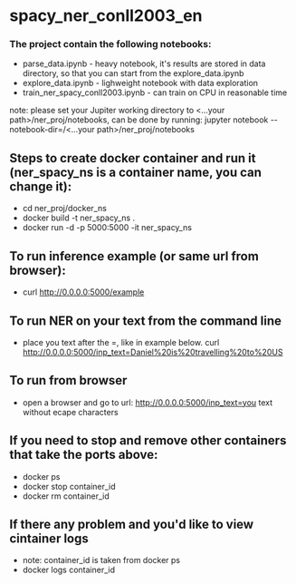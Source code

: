 # spacy_ner_conll2003_en
### The project contain the following notebooks:

- parse_data.ipynb - heavy notebook, it's results are stored in data directory, so that you can start from the explore_data.ipynb
- explore_data.ipynb - lighweight notebook with data exploration
- train_ner_spacy_conll2003.ipynb - can train on CPU in reasonable time

note: please set your Jupiter working directory to <...your path>/ner_proj/notebooks, can be done by running: jupyter notebook --notebook-dir=/<...your path>/ner_proj/notebooks


## Steps to create docker container and run it (ner_spacy_ns is a container name, you can change it):
- cd ner_proj/docker_ns
- docker build -t ner_spacy_ns .
- docker run -d -p 5000:5000 -it ner_spacy_ns

## To run inference example (or same url from browser):
- curl http://0.0.0.0:5000/example

## To run NER on your text from the command line 
- place you text after the =, like in example below. 
curl http://0.0.0.0:5000/inp_text=Daniel%20is%20travelling%20to%20US

## To run from browser 
- open a browser and go to url: http://0.0.0.0:5000/inp_text=you text without ecape characters



## If you need to stop and remove other containers that take the ports above:
- docker ps
- docker stop container_id
- docker rm  container_id

## If there any problem and you'd like to view cintainer logs 
- note: container_id is taken from docker ps
- docker logs container_id

